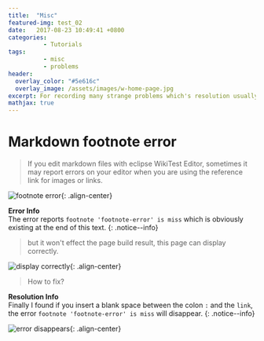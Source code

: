 ```yaml
---
title:  "Misc"
featured-img: test_02
date:   2017-08-23 10:49:41 +0800
categories: 
          - Tutorials
tags:          
          - misc
          - problems
header:
  overlay_color: "#5e616c"
  overlay_image: /assets/images/w-home-page.jpg
excerpt: For recording many strange problems which's resolution usually cannot be found on the Internet.
mathjax: true
---
```




# Markdown footnote error

> If you edit markdown files with eclipse WikiTest Editor, sometimes it may report errors on your editor when you are using the reference link for images or links.

![footnote error][footnote-error]{: .align-center} 

**Error Info**  
The error reports `footnote 'footnote-error' is miss` which is obviously existing at the end of this text.
{: .notice--info}

> but it won't effect the page build result, this page can display correctly.

![display correctly][display-correctly]{: .align-center} 

> How to fix?

**Resolution Info**  
Finally I found if you insert a blank space between the colon `:` and the `link`, the error `footnote 'footnote-error' is miss` will disappear.
{: .notice--info}

![error disappears][error-disappears]{: .align-center}


[footnote-error]: {{site.url}}{{site.baseurl}}/assets/images/posts/misc/misc001.png
[display-correctly]: {{site.url}}{{site.baseurl}}/assets/images/posts/misc/misc002.png
[error-disappears]: {{site.url}}{{site.baseurl}}/assets/images/posts/misc/misc003.png
